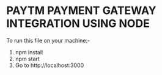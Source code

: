 # PAYTM PAYMENT GATEWAY INTEGRATION USING NODE 
To run this file on your machine:- 
1. npm install
2. npm start
3. Go to http://localhost:3000 
